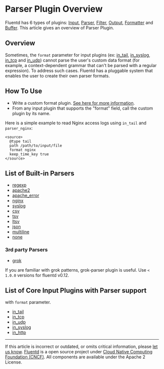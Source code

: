 Parser Plugin Overview
======================

Fluentd has 6 types of plugins: [Input](input-plugin-overview.md),
[Parser](parser-plugin-overview.md), [Filter](filter-plugin-overview.md),
[Output](output-plugin-overview.md), [Formatter](formatter-plugin-overview.md)
and [Buffer](buffer-plugin-overview.md). This article gives an overview of
Parser Plugin.


Overview
--------

Sometimes, the `format` parameter for input plugins (ex:
[in\_tail](in_tail), [in\_syslog](in_syslog), [in\_tcp](in_tcp) and
[in\_udp](in_udp)) cannot parse the user's custom data format (for
example, a context-dependent grammar that can't be parsed with a regular
expression). To address such cases. Fluentd has a pluggable system that
enables the user to create their own parser formats.

How To Use
----------

-   Write a custom format plugin. [See here for more
    information](plugin-development#parser-plugins).
-   From any input plugin that supports the "format" field, call the
    custom plugin by its name.

Here is a simple example to read Nginx access logs using `in_tail` and
`parser_nginx`:

``` {.CodeRay}
<source>
  @type tail
  path /path/to/input/file
  format nginx
  keep_time_key true
</source>
```

List of Built-in Parsers
------------------------

-   [regexp](parser_regexp)
-   [apache2](parser_apache2)
-   [apache\_error](parser_apache_error)
-   [nginx](parser_nginx)
-   [syslog](parser_syslog)
-   [csv](parser_csv)
-   [tsv](parser_tsv)
-   [ltsv](parser_ltsv)
-   [json](parser_json)
-   [multiline](parser_multiline)
-   [none](parser_none)

### 3rd party Parsers

-   [grok](https://github.com/fluent/fluent-plugin-grok-parser)

If you are familiar with grok patterns, grok-parser plugin is useful.
Use `< 1.0.0` versions for fluentd v0.12.

List of Core Input Plugins with Parser support
----------------------------------------------

with `format` parameter.

-   [in\_tail](in_tail)
-   [in\_tcp](in_tcp)
-   [in\_udp](in_udp)
-   [in\_syslog](in_syslog)
-   [in\_http](in_http)


------------------------------------------------------------------------

If this article is incorrect or outdated, or omits critical information,
please [let us know](https://github.com/fluent/fluentd-docs/issues?state=open).
[Fluentd](http://www.fluentd.org/) is a open source project under [Cloud
Native Computing Foundation (CNCF)](https://cncf.io/). All components
are available under the Apache 2 License.
